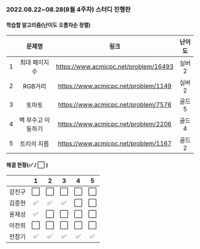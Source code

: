 ### 2022.08.22~08.28(8월 4주차) 스터디 진행판

#### 학습할 알고리즘(난이도 오름차순 정렬)

|      |   문제명    |                 링크                  | 난이도 |
| :--: | :---------: | :-----------------------------------: | :----: |
|  1   | 최대 페이지 수 | https://www.acmicpc.net/problem/16493 | 실버2 |
|  2   |     RGB거리     | https://www.acmicpc.net/problem/1149 | 실버2 |
|  3   | 토마토 | https://www.acmicpc.net/problem/7576  | 골드5 |
|  4   | 벽 부수고 이동하기 | https://www.acmicpc.net/problem/2206  | 골드4 |
|  5   |    트리의 지름    | https://www.acmicpc.net/problem/1167  | 골드2 |

#### 해결 현황(:white_check_mark: / :white_large_square:  )

|        |          1           |          2           |          3           |          4           |          5           |
| :----: | :------------------: | :------------------: | :------------------: | :------------------: | :------------------: |
| 강진구 | :white_large_square: | :white_large_square: | :white_large_square: | :white_large_square: | :white_large_square: |
| 김종현 | :white_check_mark: | :white_check_mark: | :white_check_mark: | :white_large_square: | :white_large_square: |
|  윤재성  | :white_check_mark: | :white_large_square: | :white_large_square: | :white_large_square: | :white_large_square: |
| 이찬희 | :white_large_square: | :white_large_square: | :white_large_square: | :white_large_square: | :white_large_square: |
| 전창기 | :white_check_mark: |  :white_check_mark:  |  :white_check_mark:  |  :white_check_mark:  |  :white_check_mark:  |
